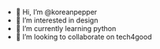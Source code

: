 - 👋 Hi, I’m @koreanpepper
- 👀 I’m interested in design 
- 🌱 I’m currently learning python
- 💞️ I’m looking to collaborate on tech4good

<!---
koreanpepper/koreanpepper is a ✨ special ✨ repository because its `README.md` (this file) appears on your GitHub profile.
You can click the Preview link to take a look at your changes.
--->
